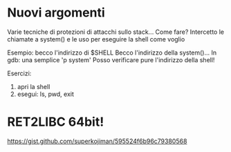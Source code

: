# Nuovi argomenti
Varie tecniche di protezioni di attacchi sullo stack...
Come fare?
Intercetto le chiamate a system() e le uso per eseguire la shell come voglio

Esempio: becco l'indirizzo di $SHELL
Becco l'indirizzo della system()...
In gdb: una semplice 'p system'
Posso verificare pure l'indirizzo della shell!

Esercizi:
1. apri la shell
2. esegui: ls, pwd, exit

# RET2LIBC 64bit!
https://gist.github.com/superkojiman/595524f6b96c79380568